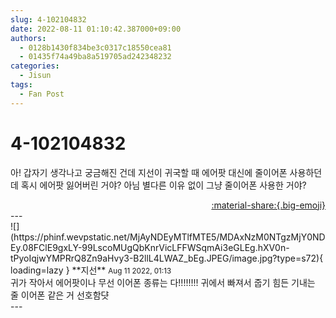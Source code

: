 ```yaml
---
slug: 4-102104832
date: 2022-08-11 01:10:42.387000+09:00
authors:
  - 0128b1430f834be3c0317c18550cea81
  - 01435f74a49ba8a519705ad242348232
categories:
  - Jisun
tags:
  - Fan Post
---
```


# 4-102104832

<div class="post-container" markdown="1">
<div class="content-container md-sidebar__scrollwrap" markdown="1">

아! 갑자기 생각나고 궁금해진 건데 지선이 귀국할 때 에어팟 대신에 줄이어폰 사용하던데 혹시 에어팟 잃어버린 거야? 아님 별다른 이유 없이 그냥 줄이어폰 사용한 거야?

</div>
</div>

<div style="text-align: right;" markdown="1">
<a href="https://weverse.io/fromis9/fanpost/4-102104832" style="text-align: right;">:material-share:{.big-emoji}</a>
</div>
---

<div class="comments-container md-sidebar__scrollwrap" markdown="1">
<div class="comment" markdown="1">
<div class='id-container' markdown="1">
![](https://phinf.wevpstatic.net/MjAyNDEyMTlfMTE5/MDAxNzM0NTgzMjY0NDEy.08FClE9gxLY-99LscoMUgQbKnrVicLFFWSqmAi3eGLEg.hXV0n-tPyoIqjwYMPRrQ8Zn9aHvy3-B2llL4LWAZ_bEg.JPEG/image.jpg?type=s72){ loading=lazy }
**<span class="artist">지선</span>** <small>Aug 11 2022, 01:13</small><br>
</div>
<div class='comment-body' markdown="1">
귀가 작아서 에어팟이나 무선 이어폰 종류는 다!!!!!!!! 귀에서 빠져서 줍기 힘든 기내는 줄 이어폰 같은 거 선호함댯
</div>
</div>
</div>
---
